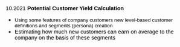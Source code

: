 <p><span style="font-size:11pt; font-variant:normal; white-space:pre-wrap"><span style="font-family:Arial"><span style="color:#000000"><span style="font-weight:400"><span style="font-style:normal"><span style="text-decoration:none">10.2021</span></span></span></span></span></span><span style="font-size:11pt; font-variant:normal; white-space:pre-wrap"><span style="font-family:Arial"><span style="color:#000000"><span style="font-weight:700"><span style="font-style:normal"><span style="text-decoration:none"> <strong>Potential Customer Yield Calculation</strong></span></span></span></span></span></span></p>

<ul>
	<li aria-level="1" style="list-style-type:disc"><span style="font-size:10pt; font-variant:normal; white-space:pre-wrap"><span style="font-family:Arial"><span style="color:#000000"><span style="font-weight:400"><span style="font-style:normal"><span style="text-decoration:none">Using some features of company customers new level-based customer definitions and segments (persona) creation&nbsp;</span></span></span></span></span></span></li>
	<li aria-level="1" style="list-style-type:disc"><span style="font-size:11pt; font-variant:normal; white-space:pre-wrap"><span style="font-family:Arial"><span style="color:#000000"><span style="font-weight:400"><span style="font-style:normal"><span style="text-decoration:none">Estimating how much new customers can earn on average to the company on the basis of these segments</span></span></span></span></span></span></li>
</ul>
